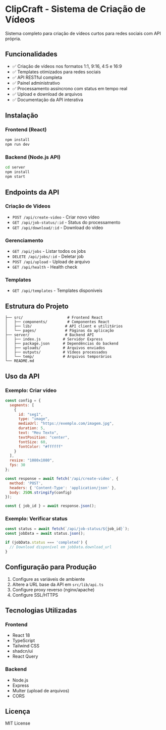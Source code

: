 
# ClipCraft - Sistema de Criação de Vídeos

Sistema completo para criação de vídeos curtos para redes sociais com API própria.

## Funcionalidades

- ✅ Criação de vídeos nos formatos 1:1, 9:16, 4:5 e 16:9
- ✅ Templates otimizados para redes sociais
- ✅ API RESTful completa
- ✅ Painel administrativo
- ✅ Processamento assíncrono com status em tempo real
- ✅ Upload e download de arquivos
- ✅ Documentação da API interativa

## Instalação

### Frontend (React)
```bash
npm install
npm run dev
```

### Backend (Node.js API)
```bash
cd server
npm install
npm start
```

## Endpoints da API

### Criação de Vídeos
- `POST /api/create-video` - Criar novo vídeo
- `GET /api/job-status/:id` - Status do processamento
- `GET /api/download/:id` - Download do vídeo

### Gerenciamento
- `GET /api/jobs` - Listar todos os jobs
- `DELETE /api/jobs/:id` - Deletar job
- `POST /api/upload` - Upload de arquivo
- `GET /api/health` - Health check

### Templates
- `GET /api/templates` - Templates disponíveis

## Estrutura do Projeto

```
├── src/                    # Frontend React
│   ├── components/         # Componentes React
│   ├── lib/               # API client e utilitários
│   └── pages/             # Páginas da aplicação
├── server/                # Backend API
│   ├── index.js          # Servidor Express
│   ├── package.json      # Dependências do backend
│   ├── uploads/          # Arquivos enviados
│   ├── outputs/          # Vídeos processados
│   └── temp/             # Arquivos temporários
└── README.md
```

## Uso da API

### Exemplo: Criar vídeo
```javascript
const config = {
  segments: [
    {
      id: "seg1",
      type: "image",
      mediaUrl: "https://exemplo.com/imagem.jpg",
      duration: 5,
      text: "Meu Texto",
      textPosition: "center",
      fontSize: 60,
      fontColor: "#ffffff"
    }
  ],
  resize: "1080x1080",
  fps: 30
};

const response = await fetch('/api/create-video', {
  method: 'POST',
  headers: { 'Content-Type': 'application/json' },
  body: JSON.stringify(config)
});

const { job_id } = await response.json();
```

### Exemplo: Verificar status
```javascript
const status = await fetch(`/api/job-status/${job_id}`);
const jobData = await status.json();

if (jobData.status === 'completed') {
  // Download disponível em jobData.download_url
}
```

## Configuração para Produção

1. Configure as variáveis de ambiente
2. Altere a URL base da API em `src/lib/api.ts`
3. Configure proxy reverso (nginx/apache)
4. Configure SSL/HTTPS

## Tecnologias Utilizadas

### Frontend
- React 18
- TypeScript
- Tailwind CSS
- shadcn/ui
- React Query

### Backend
- Node.js
- Express
- Multer (upload de arquivos)
- CORS

## Licença

MIT License
